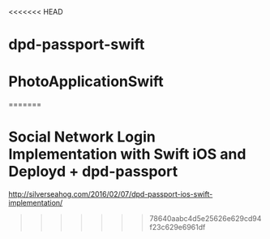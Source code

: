 <<<<<<< HEAD
# dpd-passport-swift
# PhotoApplicationSwift
=======
# Social Network Login Implementation with Swift iOS and Deployd + dpd-passport
 http://silverseahog.com/2016/02/07/dpd-passport-ios-swift-implementation/
>>>>>>> 78640aabc4d5e25626e629cd94f23c629e6961df
